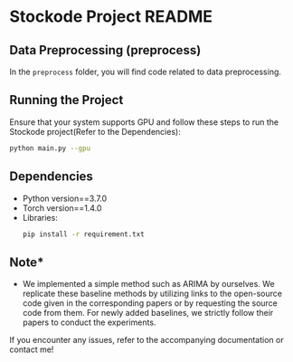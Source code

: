 # Stockode Project README

## Data Preprocessing (preprocess)

In the `preprocess` folder, you will find code related to data preprocessing.

## Running the Project

Ensure that your system supports GPU and follow these steps to run the Stockode project(Refer to the Dependencies):

   ```bash
   python main.py --gpu
   ```
## Dependencies
- Python version==3.7.0
- Torch version==1.4.0
- Libraries:
   ```bash
   pip install -r requirement.txt
   ```
## Note*
- We implemented a simple method such as ARIMA by ourselves. We replicate these baseline methods by utilizing links to the open-source code given in the corresponding papers or by requesting the source code from them. For newly added baselines, we strictly follow their papers to conduct the experiments.


If you encounter any issues, refer to the accompanying documentation or contact me!
